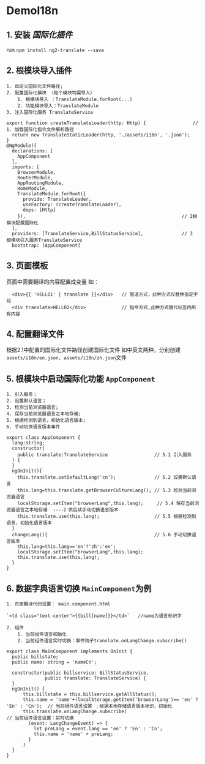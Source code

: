 # DemoI18n

## 1. 安装 *国际化插件* 
  run `npm install ng2-translate --save`
  
## 2. 根模块导入插件
    1. 自定义国际化文件路径; 
    2. 配置国际化模块 （每个模块均需导入）
        1. 根模块导入 ：TranslateModule.forRoot(...)
        2. 功能模块导入：TranslateModule
    3. 注入国际化服务 TranslateService

```angular2html
export function createTranslateLoader(http: Http) {                 // 1. 加载国际化指令文件解析路径
  return new TranslateStaticLoader(http, './assets/i18n', '.json');
}
@NgModule({
  declarations: [
    AppComponent
  ],
  imports: [
    BrowserModule,
    RouterModule,
    AppRoutingModule,
    HomeModule, 
    TranslateModule.forRoot({
      provide: TranslateLoader,
      useFactory: (createTranslateLoader),
      deps: [Http]
    }),                                                         // 2根模块配置国际化
  ],
  providers: [TranslateService,BillStatusService],              // 3 根模块引入服务TranslateService
  bootstrap: [AppComponent]
```

## 3. 页面模板

页面中需要翻译的内容配置成变量
如：
```angular2html
  <div>{{ 'HELLO1' | translate }}</div>   // 管道方式，此种方式仅替换指定字段
  <div translate>HELLO2</div>             // 指令方式,此种方式替代标签内所有内容
```
## 4. 配置翻译文件 

根据2.1中配置的国际化文件路径创建国际化文件 如中英文两种，分别创建 `assets/i18n/en.json`、`assets/i18n/zh.json`文件

## 5. 根模块中启动国际化功能 `AppComponent`
    1. 引入服务；
    2. 设置默认语言；
    3. 检测当前浏览器语言;
    4. 保存当前浏览器语言之本地存储;
    5. 根据检测到语言，初始化语言版本;
    6. 手动切换语言版本事件
```angular2html
export class AppComponent {
  lang:string;
  constructor(
    public translate:TranslateService                 // 5.1 引入服务 
  ) {
  }
  ngOnInit(){
    this.translate.setDefaultLang('cn');              // 5.2 设置默认语言
    this.lang=this.translate.getBrowserCultureLang(); // 5.3 检测当前浏览器语言
    localStorage.setItem("browserLang",this.lang);     // 5.4 保存当前浏览器语言之本地存储  ----》供后续手动切换语言版本
    this.translate.use(this.lang);                    // 5.5 根据检测到语言，初始化语言版本
  }
  changeLang(){                                       // 5.6 手动切换语言版本
    this.lang=this.lang=='en'?'zh':'en';      
    localStorage.setItem("browserLang",this.lang);
    this.translate.use(this.lang);
  }
}
```

## 6. 数据字典语言切换  `MainComponent`为例
    1. 页面翻译代码设置： main.component.html
    
    `<td class="text-center">{{bill[name]}}</td>`   //name为语言标识字
    
    2. 组件
        1. 当前组件语言初始化
        2. 当前组件语言实时切换：事件钩子translate.onLangChange.subscribe()
    
    
 
```angular2html
export class MainComponent implements OnInit {
  public billstate;
  public name: string = 'nameCn';

  constructor(public billservice: BillStatusService,
              public translate: TranslateService) {
  }
  ngOnInit() {
      this.billstate = this.billservice.getAllStatus();
      this.name = 'name'+(localStorage.getItem('browserLang')== 'en' ? 'En' : 'Cn');  // 当前组件语言设置 ：根据本地存储语言版本标识，初始化
      this.translate.onLangChange.subscribe(                                          // 当前组件语言设置：实时切换
        (event: LangChangeEvent) => {
          let preLang = event.lang == 'en' ? 'En' : 'Cn';
          this.name = 'name' + preLang;
        }
      )
  }
}
```